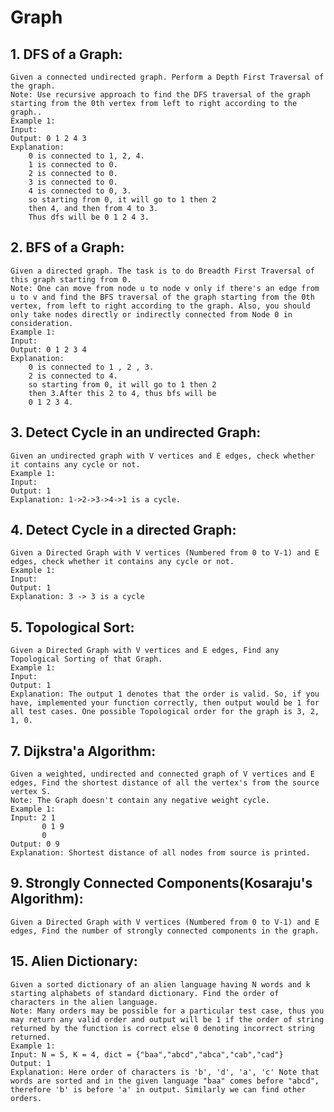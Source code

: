 # Graph

## 1. DFS of a Graph:
    Given a connected undirected graph. Perform a Depth First Traversal of the graph.
    Note: Use recursive approach to find the DFS traversal of the graph starting from the 0th vertex from left to right according to the graph..
    Example 1:
    Input:
    Output: 0 1 2 4 3
    Explanation:  
        0 is connected to 1, 2, 4. 
        1 is connected to 0. 
        2 is connected to 0. 
        3 is connected to 0. 
        4 is connected to 0, 3. 
        so starting from 0, it will go to 1 then 2 
        then 4, and then from 4 to 3.
        Thus dfs will be 0 1 2 4 3.

## 2. BFS of a Graph:
    Given a directed graph. The task is to do Breadth First Traversal of this graph starting from 0.
    Note: One can move from node u to node v only if there's an edge from u to v and find the BFS traversal of the graph starting from the 0th vertex, from left to right according to the graph. Also, you should only take nodes directly or indirectly connected from Node 0 in consideration.
    Example 1:
    Input:
    Output: 0 1 2 3 4
    Explanation: 
        0 is connected to 1 , 2 , 3.
        2 is connected to 4.
        so starting from 0, it will go to 1 then 2 
        then 3.After this 2 to 4, thus bfs will be 
        0 1 2 3 4.

## 3. Detect Cycle in an undirected Graph:
    Given an undirected graph with V vertices and E edges, check whether it contains any cycle or not. 
    Example 1:
    Input:   
    Output: 1
    Explanation: 1->2->3->4->1 is a cycle.

## 4. Detect Cycle in a directed Graph:
    Given a Directed Graph with V vertices (Numbered from 0 to V-1) and E edges, check whether it contains any cycle or not.
    Example 1:
    Input:
    Output: 1
    Explanation: 3 -> 3 is a cycle
    
## 5. Topological Sort:
    Given a Directed Graph with V vertices and E edges, Find any Topological Sorting of that Graph.
    Example 1:
    Input:
    Output: 1
    Explanation: The output 1 denotes that the order is valid. So, if you have, implemented your function correctly, then output would be 1 for all test cases. One possible Topological order for the graph is 3, 2, 1, 0. 
    
## 7. Dijkstra'a Algorithm:
    Given a weighted, undirected and connected graph of V vertices and E edges, Find the shortest distance of all the vertex's from the source vertex S.
    Note: The Graph doesn't contain any negative weight cycle.
    Example 1:
    Input: 2 1
           0 1 9
           0
    Output: 0 9
    Explanation: Shortest distance of all nodes from source is printed.

## 9. Strongly Connected Components(Kosaraju's Algorithm):
    Given a Directed Graph with V vertices (Numbered from 0 to V-1) and E edges, Find the number of strongly connected components in the graph.

## 15. Alien Dictionary:
    Given a sorted dictionary of an alien language having N words and k starting alphabets of standard dictionary. Find the order of characters in the alien language.
    Note: Many orders may be possible for a particular test case, thus you may return any valid order and output will be 1 if the order of string returned by the function is correct else 0 denoting incorrect string returned.
    Example 1:
    Input: N = 5, K = 4, dict = {"baa","abcd","abca","cab","cad"}
    Output: 1
    Explanation: Here order of characters is 'b', 'd', 'a', 'c' Note that words are sorted and in the given language "baa" comes before "abcd", therefore 'b' is before 'a' in output. Similarly we can find other orders.